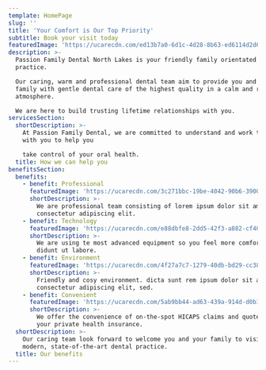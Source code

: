 ```yaml
---
template: HomePage
slug: ''
title: 'Your Comfort is Our Top Priority'
subtitle: Book your visit today
featuredImage: 'https://ucarecdn.com/ed13b7a0-6d1c-4d28-8b63-ed6114d2d68c/'
description: >-
  Passion Family Dental North Lakes is your friendly family orientated dental
  practice.

  Our caring, warm and professional dental team aim to provide you and your
  family with gentle dental care of the highest quality in a calm and relaxing
  atmosphere.  

  We are here to build trusting lifetime relationships with you.
servicesSection:
  shortDescription: >-
    At Passion Family Dental, we are committed to understand and work together
    with you to help you

    take control of your oral health.
  title: How we can help you
benefitsSection:
  benefits:
    - benefit: Professional
      featuredImage: 'https://ucarecdn.com/3c271bbc-19be-4042-90b6-390066668ab2/'
      shortDescription: >-
        We are professional team consisting of lorem ipsum dolor sit amet,
        consectetur adipiscing elit.
    - benefit: Technology
      featuredImage: 'https://ucarecdn.com/e88dbfe8-2dd5-42f3-a882-cf40b2f7f061/'
      shortDescription: >-
        We are using te most advanced equipment so you feel more comfortable
        didunt ut labore.
    - benefit: Environment
      featuredImage: 'https://ucarecdn.com/4f27a7c7-1279-40db-bd29-cc38e57ca4ce/'
      shortDescription: >-
        Friendly and cosy environment. dicta sunt rem ipsum dolor sit amet,
        consectetur adipiscing elit, sed.
    - benefit: Convenient
      featuredImage: 'https://ucarecdn.com/5ab9bb44-ad63-439a-914d-d0b15803af5f/'
      shortDescription: >-
        We offer the convenience of on-the-spot HICAPS claims and quotes for
        your private health insurance.
  shortDescription: >-
    Our caring team look forward to welcome you and your family to visit our
    modern, state-of-the-art dental practice.
  title: Our benefits
---
```


